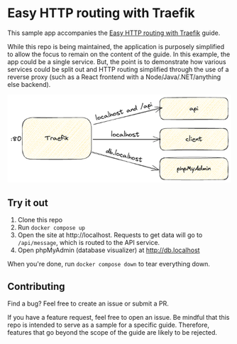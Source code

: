 # Easy HTTP routing with Traefik

This sample app accompanies the [Easy HTTP routing with Traefik](#) guide. 

While this repo is being maintained, the application is purposely simplified to allow the focus to remain on the content of the guide. In this example, the app could be a single service. But, the point is to demonstrate how various services could be split out and HTTP routing simplified through the use of a reverse proxy (such as a React frontend with a Node/Java/.NET/anything else backend).

![App architecture](./architecture.png)

## Try it out

1. Clone this repo
2. Run `docker compose up`
3. Open the site at http://localhost. Requests to get data will go to `/api/message`, which is routed to the API service.
4. Open phpMyAdmin (database visualizer) at http://db.localhost

When you're done, run `docker compose down` to tear everything down.

## Contributing

Find a bug? Feel free to create an issue or submit a PR. 

If you have a feature request, feel free to open an issue. Be mindful that this repo is intended to serve as a sample for a specific guide. Therefore, features that go beyond the scope of the guide are likely to be rejected.